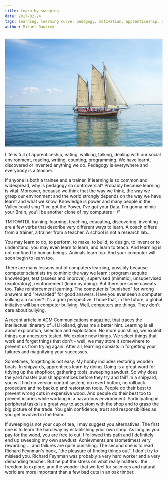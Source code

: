 ```yaml
---
title: Learn by sweeping
date: 2017-02-24
tags: learning, learning curve, pedagogy, motivation, apprenticeship, abstraction, learning materials, cognitive barriers, deep learning, reinforcement learning, supervised learning, unsupervised learning, engagement
author: Mikaël Dautrey
---
```


![ship](/images/ship.jpg)

Life is full of apprenticeship, eating, walking, talking, dealing with our social environment, reading, writing, counting, programming. We have learnt, discovered or invented anything we do. Pedagogy is everywhere and everybody is a teacher.

If anyone is both a trainee and a trainer, if learning is so common and widespread, why is pedagogy so controversial?  Probably because learning is vital.  Moreover, because we think that the way we think, the way we grasp our environment and the world strongly depends on the way we have learnt and what we know. Knowledge is power and many people in the Valley could sing "I've got the Power, I've got your Data, I'm gonna mimic your Brain, you'll be another clone of my computers :-)"

TMTOWTDI, training, learning, teaching, educating, discovering, inventing are a few verbs that describe very different ways to learn. A coach differs from a trainer, a trainer from a teacher. A school is not a research lab... 

You may learn to do, to perform, to make, to build, to design, to invent or to understand, you may even learn to learn, and learn to teach. And learning is not confined to human beings.  Animals learn too.  And your computer will soon begin to learn too.

There are many lessons out of computers learning, possibly because computer scientists try to mimic the way we learn : program (acquire knowledge), test (assess and improve), supervised (mimetic), unsupervised (exploratory), reinforcement (learn by doing).  But there are some caveats too.  Take reinforcement learning.  The computer is "punished" for wrong answers and "rewarded" for good answers.  Have you ever seen a computer sulking a a corner?  It's a grim perspective.  I hope that, in the future, a global initiative will ban computer bullying.  Well, computers are things.  They don't care about bullying. 

A recent article in ACM Communications magazine, that traces the intellectual itinerary of JH.Holland, gives me a better hint.  Learning is all about exploration, selection and exploitation.  No more punishing, we exploit things our ancesters tested.  We explore new things.  We select things that work and forget things that don't - well, we may store it somewhere to prevent us from trying again. After all, learning consists in forgetting your failures and magnifying your successes.

Sometimes, forgetting is not easy.  My hobby includes restoring wooden boats.  In shipyards, apprentices learn by doing.  Doing is a great word for tidying up the shopfloor, gathering tools, sweeping sawdust.  So why does the yard master punish apprentices before they try and fail?  In a shipyard, you will find no version control system, no revert button, no rollback procedure and no backup and restoration tools.  People do their best to prevent wrong cuts in expensive wood.  And people do their best too to prevent injuries while working in a hazardous environment.  Participating in peripheral tasks is a great way to accustom with the shop and to grasp the big picture of the trade.  You gain confidence, trust and responsibilities as you get involved in the team. 
 
If sweeping is not your cup of tea, I may suggest you alternatives.  The first one is to learn the hard way by establishing your own shop.  As long as you pay for the wood, you are free to cut.  I followed this path and I definitely end up sweeping my own sawdust. Achievments are (sometimes) very rewarding ... and failures are quite punishing.  The second one is to read Richard Feynman's book, "the pleasure of finding things out".  I don't try to mislead you.  Richard Feynman was probably a very hard worker and a very demanding teacher.  But he put the stress on what really matters : the freedom to explore, and the wonder that we feel for sciences and natural world are more important than a few bad cuts in an oak timber.
